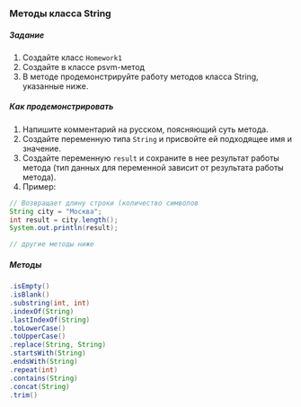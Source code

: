 ### Методы класса String

##### Задание
1. Создайте класс `Homework1`
2. Создайте в классе psvm-метод
3. В методе продемонстрируйте работу методов класса String, указанные ниже.

##### Как продемонстрировать
1. Напишите комментарий на русском, поясняющий суть метода.  
2. Создайте переменную типа `String` и присвойте ей подходящее имя и значение.
3. Создайте переменную `result` и сохраните в нее результат работы метода (тип данных для переменной зависит от результата работы метода).
4. Пример:
```java
// Возвращает длину строки (количество символов
String city = "Москва";
int result = city.length();
System.out.println(result);

// другие методы ниже
```

##### Методы
```java
.isEmpty()
.isBlank() 
.substring(int, int)
.indexOf(String)
.lastIndexOf(String)
.toLowerCase() 
.toUpperCase() 
.replace(String, String) 
.startsWith(String)
.endsWith(String)
.repeat(int)
.contains(String)
.concat(String)  
.trim()
```
